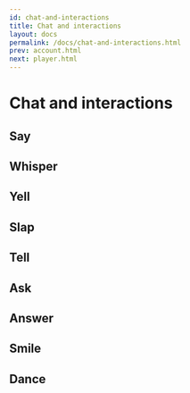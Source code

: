 ```yaml
---
id: chat-and-interactions
title: Chat and interactions
layout: docs
permalink: /docs/chat-and-interactions.html
prev: account.html
next: player.html
---
```


# [<i class=icon-anchor></i>](#chat-interactions)<a name=chat-and-interactions>Chat and interactions</a>

## [<i class=icon-anchor></i>](#chat-interactions-say)<a name=chat-interactions-say>Say</a>
## [<i class=icon-anchor></i>](#chat-interactions-whisper)<a name=chat-interactions-whisper>Whisper</a>
## [<i class=icon-anchor></i>](#chat-interactions-yell)<a name=chat-interactions-yell>Yell</a>
## [<i class=icon-anchor></i>](#chat-interactions-slap)<a name=chat-interactions-slap>Slap</a>
## [<i class=icon-anchor></i>](#chat-interactions-tell)<a name=chat-interactions-tell>Tell</a>
## [<i class=icon-anchor></i>](#chat-interactions-ask)<a name=chat-interactions-ask>Ask</a>
## [<i class=icon-anchor></i>](#chat-interactions-answer)<a name=chat-interactions-answer>Answer</a>
## [<i class=icon-anchor></i>](#chat-interactions-smile)<a name=chat-interactions-smile>Smile</a>
## [<i class=icon-anchor></i>](#chat-interactions-dance)<a name=chat-interactions-dance>Dance</a>
